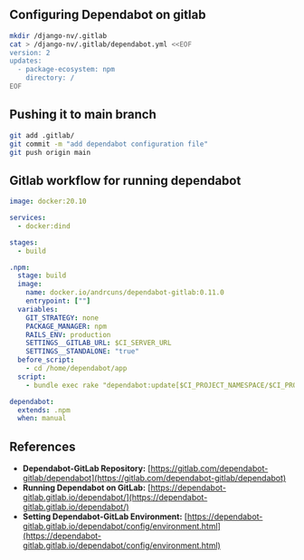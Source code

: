 
## Configuring Dependabot on gitlab 

```sh
mkdir /django-nv/.gitlab
cat > /django-nv/.gitlab/dependabot.yml <<EOF
version: 2
updates:
  - package-ecosystem: npm
    directory: /
EOF
```
## Pushing it to main branch 

```sh
git add .gitlab/
git commit -m "add dependabot configuration file"
git push origin main
```

## Gitlab workflow for running dependabot 

```yml
image: docker:20.10

services:
  - docker:dind

stages:
  - build

.npm:
  stage: build
  image:
    name: docker.io/andrcuns/dependabot-gitlab:0.11.0
    entrypoint: [""]
  variables:
    GIT_STRATEGY: none
    PACKAGE_MANAGER: npm
    RAILS_ENV: production
    SETTINGS__GITLAB_URL: $CI_SERVER_URL
    SETTINGS__STANDALONE: "true"
  before_script:
    - cd /home/dependabot/app
  script:
    - bundle exec rake "dependabot:update[$CI_PROJECT_NAMESPACE/$CI_PROJECT_NAME,$PACKAGE_MANAGER,/]"

dependabot:
  extends: .npm
  when: manual
```

## References

- **Dependabot-GitLab Repository:** [https://gitlab.com/dependabot-gitlab/dependabot](https://gitlab.com/dependabot-gitlab/dependabot)
- **Running Dependabot on GitLab:** [https://dependabot-gitlab.gitlab.io/dependabot/](https://dependabot-gitlab.gitlab.io/dependabot/)
- **Setting Dependabot-GitLab Environment:** [https://dependabot-gitlab.gitlab.io/dependabot/config/environment.html](https://dependabot-gitlab.gitlab.io/dependabot/config/environment.html)

